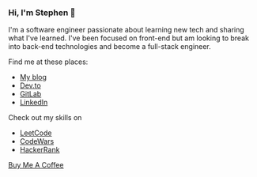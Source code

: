 ### Hi, I'm Stephen 👋

I'm a software engineer passionate about learning new tech and sharing what I've learned. I've been focused on front-end but am looking to break into back-end technologies and become a full-stack engineer.

Find me at these places:
* [My blog](https://dev.cavender.io/)
* [Dev.to](https://dev.to/stephencavender)
* [GitLab](https://gitlab.com/stephen.cavender)
* [LinkedIn](https://linkedin.com/in/stephencavender)

Check out my skills on
* [LeetCode](https://leetcode.com/stephencavender/)
* [CodeWars](https://www.codewars.com/users/StephenCavender)
* [HackerRank](https://www.hackerrank.com/stephen_cavender)

[Buy Me A Coffee](https://www.buymeacoffee.com/cavender)
